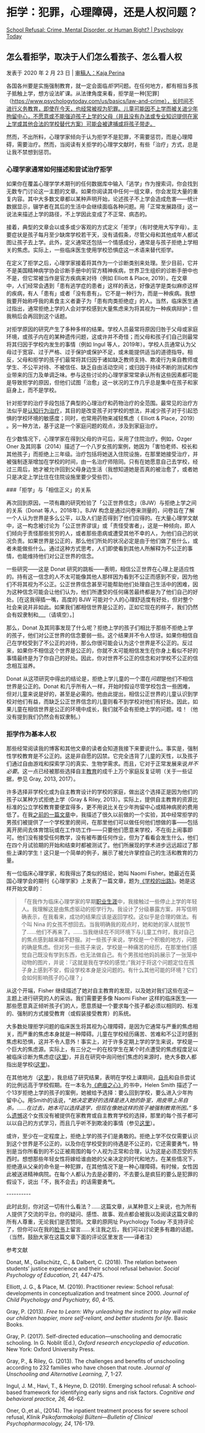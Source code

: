 # 拒学：犯罪，心理障碍，还是人权问题？

[School Refusal: Crime, Mental Disorder, or Human Right? | Psychology Today](https://www.psychologytoday.com/us/blog/freedom-learn/202002/school-refusal-crime-mental-disorder-or-human-right)

## 怎么看拒学，取决于人们怎么看孩子、怎么看人权

发表于 2020 年 2 月 23 日 | [ 审稿人：Kaja Perina](https://www.psychologytoday.com/us/docs/editorial-process)

各国各州要是实施强制教育，就一定会面临*拒学*问题。在任何地方，都有相当多孩子抵触上学，想方设法旷课。从法律角度来看，拒学是一种[犯罪]（https://www.psychologytoday.com/us/basics/law-and-crime），长时间不进行义务教育，即使在今天，也经常被视为犯罪。儿童可能因不上学而被关进少年拘留中心，不愿意或不能强迫孩子上学的父母（并且没有办法或专业知识提供在家上学或其他合法的学校替代方案）可能会被逮捕或将孩子带走。

然而，不出所料，心理学家倾向于认为拒学不是犯罪，不需要惩罚，而是心理障碍，需要治疗。然而，当阅读有关拒学的心理学文献时，有些「治疗」方式，总是让我不禁想到惩罚。

### 心理学家通常如何描述和尝试治疗拒学

如果你在覆盖心理学学术期刊的任何数据库中输入「逃学」作为搜索词，你会找到无数专门讨论这一主题的文章。如果你阅读其中任何一组文章，你会发现大量的重复内容。其中大多数文章都以某种声明开始，论述孩子不上学会造成危害——统计数据显示，辍学者在其后的生活中会继续面临各种问题。用「正常发展路径」这一说法来描述上学的路径，不上学因此变成了不正常、病态的。

接着，典型的文章会以或多或少客观的方式定义「拒学」（有时使用大写字母）。主要症状是孩子每月至少缺席学校若干天，没有请假条，尽管父母和其他成年人都试图让孩子去上学。此外，定义通常还包括一个情感成分，通常是与孩子拒绝上学相关的焦虑。实际上，一些临床医生使用学校恐惧症这一术语来替代拒学。

在定义了拒学之后，心理学家接着将其作为一个诊断类别来处理。至少目前，它并不是美国精神病学协会诊断手册中的官方精神疾病，世界卫生组织的诊断手册中也不是，但它常被当作是官方疾病来对待（例如 Elliott & Place, 2019）。在文章中，人们经常会遇到「患有逃学症的患者」这样的表达，好像逃学是类似麻疹这样的疾病，有人「患有」或者「没有患有」。它不是一种行为，而是一种疾病。我想我要开始称呼我的素食主义者妻子为「患有肉类拒绝症」的人。当然，临床医生通过指出，通常拒绝上学的人会对学校感到大量焦虑来为将其视为一种疾病辩护；但我稍后会再回到这个话题。

对拒学原因的研究产生了多种多样的结果。学校人员最常将原因归咎于父母或家庭环境，或孩子内在的某种遗传问题，这或许并不奇怪；而父母和孩子们自己则最常将其归因于学校内发生的事情（例如 Ingul 等人，2019年）。学校人员通常认为父母过于宽容、过于严格、过于保护或保护不足，或未能提供适当的道德指导。相反，父母和拒学的孩子们最常将其归因于诸如缺乏教师支持、欺凌行为来自教师或学生、不公平对待、不被信任、缺乏自由活动空间；或归因于持续不断的测试和作业带来的压力及单调乏味。参与这些讨论的心理学家常常承认所有这些因素都可能是导致拒学的原因，但他们试图「治愈」这一状况的工作几乎总是集中在孩子和家庭身上，而不是学校。

针对拒学的治疗手段包括了典型的心理治疗和药物治疗的全范围。最常见的治疗方法似乎是[认知行为治疗](https://www.psychologytoday.com/us/basics/therapy)，其目的是改变孩子对学校的想法，并减少孩子对于引起恐惧的学校环境的敏感度；同时，也常用药物来减轻焦虑（ Elliott & Place，2019） 。另一种方法，基于这是一个家庭问题的观点，涉及到家庭治疗。

在少数情况下，心理学家在得到父母的许可后，采用了住院治疗。例如，Ozger Oner 及其同事（2014）描述了一个八岁女孩的案例，她因为「害怕老师、校长和其他孩子」而拒绝上三年级。治疗包括将她送入住院设施，在那里她接受治疗，并被强制逐渐增加在学校的时间，由一名治疗师陪同。只有在她愿意自己去学校，经过三周后，她才被允许回到父母身边生活（我想知道她是否真的被治愈了，或者她只是决定上学比住在住院设施里要少受些罚）。

###「拒学」与「相信正义」的关系

再次回到原因，一项有趣的研究检验了「公正世界信念」（BJW）与拒绝上学之间的关系（Donat 等人，2018年）。BJW 构念是通过问卷来测量的，问卷旨在了解一个人认为世界是多么公平，以及人们是否得到了他们应得的。在大量心理学文献中，这一构念被讨论为「公正世界谬误」或「责怪受害者」，这是一种倾向，即人们倾向于责怪那些贫穷的人，或者那些患病或遭受其他不幸的人，为他们自己的状况负责。如果世界是公正的，那么他们所处的状况必定是由于他们做了些什么，或者未能做些什么。通过这种方式思考，人们即使看到其他人所解释为不公正的事情，也能维持他们对公正世界的信念。

一些研究——这是 Donat 研究的跳板——表明，相信公正世界在心理上是适应性的。持有这一信念的人不太可能像其他人那样因为看到不公正而感到不安，因为他们不将其视为不公正。公正世界信念甚至可能帮助他们处理自己生活中的困难，因为这种信念可能会让他们认为，他们所遭受的任何痛苦最终都是为了他们自己的好处。[在这我得插一嘴，高度的 BJW 可能对个人的心理舒适度有好处，但对整个社会来说并非如此。如果我们都相信世界是公正的，正如它现在的样子，我们仍然会有奴隶制和___（请填空）。]

那么，Donat 及其同事发现了什么呢？拒绝上学的孩子们相比于那些不拒绝上学的孩子，他们对公正世界的信念要弱一些。这个结果并不令人惊讶。如果你相信自己在学校受到了不公正的对待，那么你很可能会认为这个世界是不公正的。反过来，如果你不相信这个世界是公正的，你就不太可能相信发生在你身上看似不好的事情最终是为了你自己的好处。因此，你对世界不公正的信念和对学校不公正的信念相互滋养。

Donat 从这项研究中得出的结论是，拒绝上学儿童的一个潜在*问题*是他们不相信世界是公正的。Donat 和几乎所有人一样，开始时假设尽管学校包含一些困难，但对儿童来说是好的，甚至是必需的。他由此提出，相信公正世界的儿童认识到学校对他们有益，而缺乏公正世界信念的儿童则看不到学校对他们有好处。因此，如果儿童在相信世界是公正的环境中成长，我们就不会有拒绝上学的问题。哇！（他没有提到我们仍然会有奴隶制。）

### 拒学作为基本人权

那些经常阅读我的博客和其他文章的读者会知道我接下来要说什么。事实是，强制性学校教育是不公正的。这是非自愿的囚禁。它完全违背了儿童的天性，以及孩子们通过自由游戏和探索学习的真实、生物学需求。而且，它对于正常发展来说*并不必要*。这一点已经被那些选择自主[教育](https://www.psychologytoday.com/us/basics/education)的成千上万个家庭反复证明（关于一些证据，参见 Gray, 2013, 2017）。

许多选择非学校化或为自主教育设计的学校的家庭，做出这个选择正是因为他们的孩子以某种方式拒绝上学（Gray & Riley, 2013）。实际上，提供自主教育的资源比标准的公立学校教育要便宜得多，更不用说比关在少年拘留中心或精神病房的费用低了。在我[之前的一篇文章](https://www.psychologytoday.com/us/blog/freedom-learn/201709/another-example-less-teaching-leading-more-learning)中，我描述了很久以前做的一个实验，其中经常拒学的男孩们被提供了一个学校里的房间，在那里他们可以做任何他们想做的事——包括离开房间去体育馆玩或在工作坊工作——只要他们愿意来学校，不在街上闹事即可。他们没有接受任何教学，没有被布置任何作业，但为了看看会发生什么，他们在四个月试验期的开始和结束时都被测试了。他们所展现的学术进步远远超过了那些上课的学生！这只是一个简单的例子，展示了被允许掌控自己的生活和教育的力量。

有一位临床心理学家，和我得出了类似的结论，她叫 Naomi Fisher。她最近在英国心理学会的期刊《心理学家》上发表了一篇文章，题为[《学校的出路》](https://thepsychologist.bps.org.uk/volume-33/march-2020/schools-out)。她是这样开始文章的：

>「在我作为临床心理学家的早期[职业生涯](https://www.psychologytoday.com/us/basics/career)中，我接触过一些停止上学的年轻人。我理解这是由焦虑驱动的拒学行为。我设计了分级暴露方案，并写信明确表示，在我看来，成功的结果应该是返回学校。这似乎是合理的做法。有个叫 Nina 的女孩不想回去。当我明确我的观点时，她和她的家人就脱节了……他们不再来了。……当我继续在不同环境下与儿童工作时，我对自己的焦点感到越来越不舒服。对一些孩子来说，学校是一个积极的地方，问题的确是焦虑。但对另一些孩子来说，学校是一种痛苦的经历，在那里他们感觉自己既没有学到东西，也无法做自己。有个男孩给他妈妈展示了一张笼中动物的图片，并说：『这就是我在学校的感觉』”我对于将这个问题定位在孩子身上感到不安，假设学校本身是没问题的。有什么其他可能的环境？它们会如何影响孩子的心理？」

从这个开端，Fisher 继续描述了她对自主教育的发现，以及她对我们这些在这一主题上进行研究的人的采访。我们需要更多像 Naomi Fisher 这样的临床医生——那些愿意真正倾听孩子们的人，愿意质疑一个要求每个孩子都必须以相同的、标准的、强制的方式接受教育（或假装接受教育）的系统。

大多数处理拒学问题的临床医生将其视为心理障碍，是因为它通常与严重的焦虑相关，而严重的焦虑本身就是一种障碍。儿童在学校经历痛苦、苦难和不公正时感到焦虑和恐惧，这并不令人意外！事实上，对于许多定期上学的学生来说，学校是一个巨大的焦虑源。实际上，有三分之一的在校学生在某个时点遭受的焦虑程度足以被临床诊断为焦虑症([这里](https://www.healthychildren.org/English/health-issues/conditions/emotional-problems/Pages/Anxiety-Disorders.aspx))，并且在研究中询问他们焦虑的来源时，绝大多数人都指出是学校([这里](https://www.apa.org/news/press/releases/stress/2013/stress-report.pdf))。

在其他地方（[这里](https://www.psychologytoday.com/us/blog/freedom-learn/201805/children-s-teens-suicides-related-the-school-calendar)），我总结了研究结果，表明在学校上课期间，[自杀](https://www.psychologytoday.com/us/basics/suicide)和自杀尝试的比例远高于学校假期。在一本名为[《疤痕之心》](http://www.violentkids.com/)的书中，Helen Smith 描述了一个13岁拒绝上学的孩子的案例，她被给予选择：要么回到学校，要么进入少年拘留中心。用Smith的话说，“*她决定更好的选择是进入她的卧室，用皮带上吊自杀。……在过去，她本可以选择退学，但现在像她这样的孩子被强制教育所困。”* 多么[遗憾](https://www.psychologytoday.com/us/basics/embarrassment)这个女孩没有被提供在家教育或自主教育学校的选择，那里的每个孩子都可以以自己的方式学习，而且几乎听不到欺凌的事情（参见[这里](https://www.psychologytoday.com/us/blog/freedom-learn/201006/freedom-bullying-how-school-can-be-moral-community)）。

或许，至少在一定程度上，拒绝上学的孩子们是勇敢的。拒绝上学不仅仅需要认识到这个世界是不公正的，以及你在学校受到的待遇是不公正的，它还需要勇气，特别是当你所看到的不公正被周围的每个人视为正常和合理，认为这是必须忍受的东西时。想想那些年轻女性将嫁给谁由她的父亲决定的时代和地方。在某些情况下，拒绝遵从父亲的命令是一种犯罪，在其他情况下是一种心理障碍。有时候，女性因此被送进精神病院。在每个人都认为去是必要的，不去要么是疯狂的要么是犯罪的假设下，说出「不，我不会去」的话需要勇气。

\----------

此时此刻，你对这一切有什么看法？……这篇文章，从某种意义上来说，也为所有人提供了交流的平台。你的疑问、感悟、故事、观点都会被我以及阅读这篇文章的所有人尊重，无论我们是否赞同。文章的原网址 Psychology Today 不支持评论了，但你可以在我的[脸书](https://www.facebook.com/peter.gray.3572)上留言……关注我之后，我们可以讨论更多有趣的话题。（当然，鼓励大家在这篇文章下面的评论区里发言——译者注）

参考文献

Donat, M., Gallschütz, C., & Dalbert, C. (2018). The relation between students’ justice experience and their school refusal behavior. *Social Psychology of Education, 21,* 447-475.

Elliott, J. G., & Place, M. (2019). Practitioner review: School refusal: developments in conceptualization and treatment since 2000. *Journal of Child Psychology and Psychiatry, 60*, 4-15.

Gray, P. (2013). *Free to Learn: Why unleashing the instinct to play will make our children happier, more self-reliant, and better students for life*. Basic Books.

Gray, P. (2017). Self-directed education—unschooling and democratic schooling. In G. Noblit (Ed.), *Oxford research encyclopedia of education*. New York: Oxford University Press.

Gray, P., & Riley, G. (2013). The challenges and benefits of unschooling according to 232 families who have chosen that route. *Journal of Unschooling and Alternative Learning, 7*, 1-27.

Ingul, J. M., Havi, T., & Heyne, D. (2019). Emerging school refusal: A school-based framework for identifying early signs and risk factors. *Cognitive and behavioral practice, 26,* 46-62.

Oner, O.,et al., (2014). The inpatient treatment process for severe school refusal, *Klinik Psikofarmakoloji Bülteni—Bulletin of Clinical Psychopharmacology, 24*, 176-179.